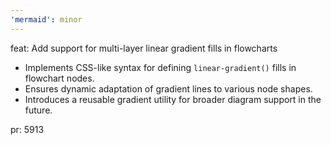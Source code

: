 ```yaml
---
'mermaid': minor
---
```


feat: Add support for multi-layer linear gradient fills in flowcharts

- Implements CSS-like syntax for defining `linear-gradient()` fills in flowchart nodes.
- Ensures dynamic adaptation of gradient lines to various node shapes.
- Introduces a reusable gradient utility for broader diagram support in the future.

pr: 5913
